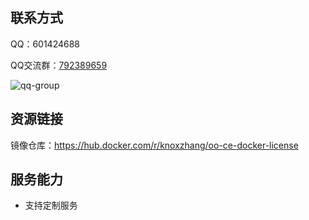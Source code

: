 ## 联系方式

QQ：601424688

QQ交流群：<a href="https://jq.qq.com/?_wv=1027&k=m01BIUzX" target="_blank">792389659</a>

![qq-group](/qq-group.png)

## 资源链接

  镜像仓库：https://hub.docker.com/r/knoxzhang/oo-ce-docker-license

## 服务能力

  - 支持定制服务







<script setup>
import Footer from '../components/Footer.vue'
</script>

<Footer/>